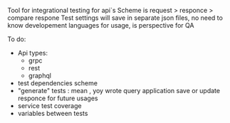 Tool for integrational testing for api`s
Scheme is request > responce > compare respone
Test settings will save in separate json files, no need to know developement languages for usage, is perspective  for QA

To do:
- Api types:
  - grpc
  - rest
  - graphql
- test dependencies scheme
- "generate" tests :  mean , yoy wrote query application save or update responce  for future usages
- service test coverage
- variables between tests